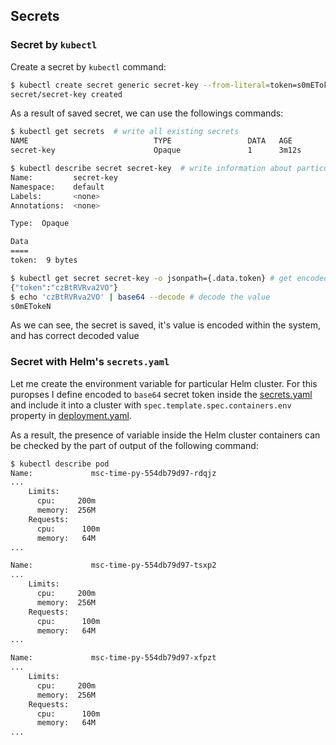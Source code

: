 ## Secrets

### Secret by `kubectl`

Create a secret by `kubectl` command:
```sh
$ kubectl create secret generic secret-key --from-literal=token=s0mETokeN
secret/secret-key created
```

As a result of saved secret, we can use the followings commands:
```sh 
$ kubectl get secrets  # write all existing secrets           
NAME                            TYPE                 DATA   AGE  
secret-key                      Opaque               1      3m12s
```

```sh
$ kubectl describe secret secret-key  # write information about particular secret
Name:         secret-key
Namespace:    default   
Labels:       <none>    
Annotations:  <none>    

Type:  Opaque

Data
====
token:  9 bytes
```

```sh
$ kubectl get secret secret-key -o jsonpath={.data.token} # get encoded value of secret-key.token
{"token":"czBtRVRva2VO"}
$ echo 'czBtRVRva2VO' | base64 --decode # decode the value
s0mETokeN
```

As we can see, the secret is saved, it's value is encoded within the system, and has correct decoded value

### Secret with Helm's `secrets.yaml`

Let me create the environment variable for particular Helm cluster. For this puropses I define encoded to `base64` secret token inside the [secrets.yaml](./chart-msc-time/templates/secrets.yaml) and include it into a cluster with `spec.template.spec.containers.env` property in [deployment.yaml](./chart-msc-time/templates/deployment.yaml).

As a result, the presence of variable inside the Helm cluster containers can be checked by the part of output of the following command:
```sh
$ kubectl describe pod
Name:             msc-time-py-554db79d97-rdqjz
...
    Limits:
      cpu:     200m
      memory:  256M
    Requests:
      cpu:      100m
      memory:   64M
...

Name:             msc-time-py-554db79d97-tsxp2
...
    Limits:
      cpu:     200m
      memory:  256M
    Requests:
      cpu:      100m
      memory:   64M
...

Name:             msc-time-py-554db79d97-xfpzt
...
    Limits:
      cpu:     200m
      memory:  256M
    Requests:
      cpu:      100m
      memory:   64M
...
```